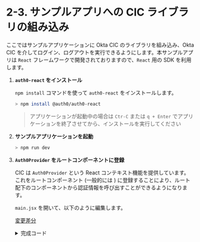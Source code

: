 # 2-3. サンプルアプリへの CIC ライブラリの組み込み

ここではサンプルアプリケーションに Okta CIC のライブラリを組み込み、Okta CIC を介してログイン、ログアウトを実行できるようにします。本サンプルアプリは `React` フレームワークで開発されておりますので、`React` 用の SDK を利用します。

1. **`auth0-react` をインストール**

    `npm install` コマンドを使って `auth0-react` をインストールします。

    ```bash
    > npm install @auth0/auth0-react
    ```

    > アプリケーションが起動中の場合は `Ctr-C` または `q + Enter` でアプリケーションを終了させてから、インストールを実行してください

1. **サンプルアプリケーションを起動**

    ```bash
    > npm run dev
    ```

1. **`Auth0Provider` をルートコンポーネントに登録**

    CIC は `Auth0Provider` という React コンテキスト機能を提供しています。これをルートコンポーネント (一般的には <App>) に登録することにより、ルート配下のコンポーネントから認証情報を呼び出すことができるようになります。

    `main.jsx` を開いて、以下のように編集します。

    [変更差分](../assets/diff/2-3-3.html)

    <details>
    <summary>完成コード</summary><div>

    ```javascript
    import React from 'react'
    import ReactDOM from 'react-dom/client'
    import App from './App.jsx'
    import { RouterProvider, createBrowserRouter } from 'react-router-dom';
    import Home from './routes/Home.jsx';
    import Profile from './routes/Profile.jsx';
    import { Auth0Provider } from '@auth0/auth0-react';

    const router = createBrowserRouter([
      {
        path: '/',
        element: <App />,
        children: [
          { index: true, element: <Home /> },
          { path: 'profile', element: <Profile /> }
        ]
      },
    ]);

    ReactDOM.createRoot(document.getElementById('root')).render(
      <React.StrictMode>
        <Auth0Provider
          domain='https://<テナント名>.cic-demo-platform.auth0app.com'
          clientId='<クライアント ID>'
          authorizationParams={{
            redirect_uri: window.location.origin
          }}
        >
          <RouterProvider router={router} />
        </Auth0Provider>
      </React.StrictMode>,
    )
    ```
    </div></details>